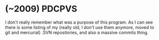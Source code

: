 # (~2009) PDCPVS

I don't really remember what was a purpose of this program. As I can see there is some listing of my (really old, I don't use them anymore, moved to git and mercurial) .SVN repositories, and also a massive commits thing.